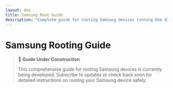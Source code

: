 ```yaml
---
layout: doc
title: Samsung Root Guide
description: "Complete guide for rooting Samsung devices running One UI. Learn how to unlock bootloader, flash custom recovery, and root using Magisk. Covers Galaxy S series and Note devices."
---
```


# Samsung Rooting Guide

> 🚧 **Guide Under Construction**
>
> This comprehensive guide for rooting Samsung devices is currently being developed. Subscribe to updates or check back soon for detailed instructions on rooting your Samsung device safely.